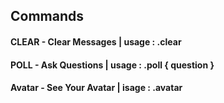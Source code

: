 

## __Commands__

#### CLEAR - Clear Messages | usage : .clear

#### POLL - Ask Questions | usage : .poll { question }

#### Avatar - See Your Avatar | isage : .avatar
